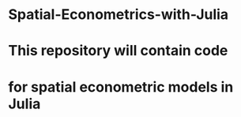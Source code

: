 # Spatial-Econometrics-with-Julia
# This repository will contain code 
# for spatial econometric models in Julia
